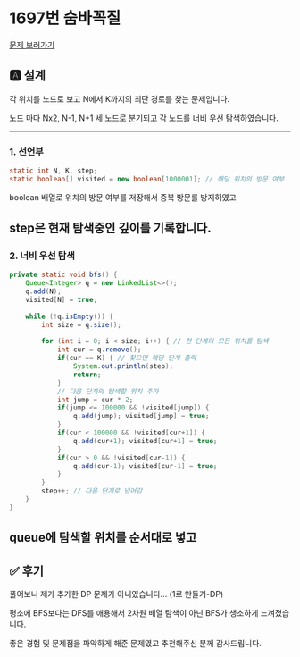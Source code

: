 # 1697번 숨바꼭질
[문제 보러가기](https://www.acmicpc.net/problem/15663)

## 🅰 설계

각 위치를 노드로 보고 N에서 K까지의 최단 경로를 찾는 문제입니다.

노드 마다 Nx2, N-1, N+1 세 노드로 분기되고 각 노드를 너비 우선 탐색하였습니다.


---
### 1. 선언부
```java
static int N, K, step;
static boolean[] visited = new boolean[1000001]; // 해당 위치의 방문 여부 
```
boolean 배열로 위치의 방문 여부를 저장해서 중복 방문를 방지하였고

step은 현재 탐색중인 깊이를 기록합니다.
---

### 2. 너비 우선 탐색
```java
private static void bfs() {
	Queue<Integer> q = new LinkedList<>();
	q.add(N);
	visited[N] = true;
	
	while (!q.isEmpty()) {
		int size = q.size();
		
		for (int i = 0; i < size; i++) { // 현 단계의 모든 위치를 탐색
			int cur = q.remove();
			if(cur == K) { // 찾으면 해당 단계 출력
				System.out.println(step);
				return;
			}
			// 다음 단계의 탐색할 위치 추가
			int jump = cur * 2;
			if(jump <= 100000 && !visited[jump]) {
				q.add(jump); visited[jump] = true;
			}
			if(cur < 100000 && !visited[cur+1]) {
				q.add(cur+1); visited[cur+1] = true;
			}
			if(cur > 0 && !visited[cur-1]) {
				q.add(cur-1); visited[cur-1] = true;
			}
		}
    	step++;	// 다음 단계로 넘어감 
	}
}
```
queue에 탐색할 위치를 순서대로 넣고 
---

## ✅ 후기
풀어보니 제가 추가한 DP 문제가 아니였습니다... (1로 만들기-DP) 

평소에 BFS보다는 DFS를 애용해서 2차원 배열 탐색이 아닌 BFS가 생소하게 느껴졌습니다.

좋은 경험 및 문제점을 파악하게 해준 문제였고 추천해주신 분께 감사드립니다.


